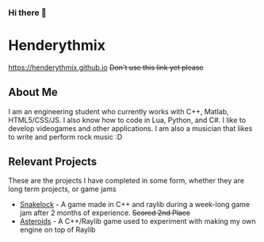 ### Hi there 👋

<!--
**Henderythmix/henderythmix** is a ✨ _special_ ✨ repository because its `README.md` (this file) appears on your GitHub profile.

Here are some ideas to get you started:

- 🔭 I’m currently working on ...
- 🌱 I’m currently learning ...
- 👯 I’m looking to collaborate on ...
- 🤔 I’m looking for help with ...
- 💬 Ask me about ...
- 📫 How to reach me: ...
- 😄 Pronouns: ...
- ⚡ Fun fact: ...
-->

# Henderythmix
https://henderythmix.github.io ~~Don't use this link yet please~~

## About Me
I am an engineering student who currently works with C++, Matlab, HTML5/CSS/JS. I also know how to code in Lua, Python, and C#. I like to develop videogames and other applications. I am also a musician that likes to write and perform rock music :D

## Relevant Projects
These are the projects I have completed in some form, whether they are long term projects, or game jams
- [Snakelock](https://github.com/Henderythmix/Snakelock) - A game made in C++ and raylib during a week-long game jam after 2 months of experience. ~~Scored 2nd Place~~
- [Asteroids](https://github.com/Henderythmix/RaylibAsteroids) - A C++/Raylib game used to experiment with making my own engine on top of Raylib
